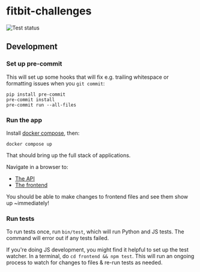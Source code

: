 # fitbit-challenges

![Test status](https://github.com/shaldengeki/fitbit-challenges/actions/workflows/test.yaml/badge.svg)

## Development

### Set up pre-commit

This will set up some hooks that will fix e.g. trailing whitespace or formatting issues when you `git commit`:
```
pip install pre-commit
pre-commit install
pre-commit run --all-files
```

### Run the app
Install [docker compose](https://docs.docker.com/compose/install/), then:

```
docker compose up
```

That should bring up the full stack of applications.

Navigate in a browser to:
- [The API](http://localhost:5000/graphql)
- [The frontend](http://localhost:5001)

You should be able to make changes to frontend files and see them show up ~immediately!

### Run tests

To run tests once, run `bin/test`, which will run Python and JS tests. The command will error out if any tests failed.

If you're doing JS development, you might find it helpful to set up the test watcher. In a terminal, do `cd frontend && npm test`. This will run an ongoing process to watch for changes to files & re-run tests as needed.
